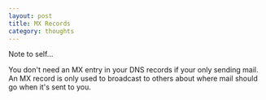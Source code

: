 ```yaml
---
layout: post
title: MX Records
category: thoughts
---
```


Note to self...

You don't need an MX entry in your DNS records if your only sending mail.  An MX record is only used to broadcast to others about where mail should go when it's sent to you.
